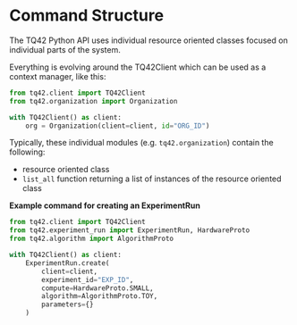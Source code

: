 # Command Structure

The TQ42 Python API uses individual resource oriented classes focused on individual parts of the system.

Everything is evolving around the TQ42Client which can be used as a context manager, like this:

```python
from tq42.client import TQ42Client
from tq42.organization import Organization

with TQ42Client() as client:
    org = Organization(client=client, id="ORG_ID")
```

Typically, these individual modules (e.g. `tq42.organization`) contain the following:

- resource oriented class
- `list_all` function returning a list of instances of the resource oriented class

**Example command for creating an ExperimentRun**

```python
from tq42.client import TQ42Client
from tq42.experiment_run import ExperimentRun, HardwareProto
from tq42.algorithm import AlgorithmProto

with TQ42Client() as client:
    ExperimentRun.create(
        client=client,
        experiment_id="EXP_ID",
        compute=HardwareProto.SMALL,
        algorithm=AlgorithmProto.TOY,
        parameters={}
    )
```
